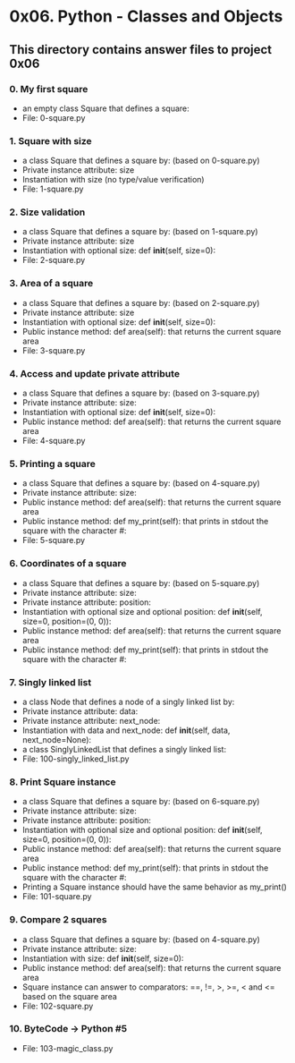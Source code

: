 # 0x06. Python - Classes and Objects
## This directory contains answer files to project 0x06

### 0. My first square
* an empty class Square that defines a square:
* File: 0-square.py

### 1. Square with size
* a class Square that defines a square by: (based on 0-square.py)
* Private instance attribute: size
* Instantiation with size (no type/value verification)
* File: 1-square.py

### 2. Size validation
* a class Square that defines a square by: (based on 1-square.py)
* Private instance attribute: size
* Instantiation with optional size: def __init__(self, size=0):
* File: 2-square.py

### 3. Area of a square
* a class Square that defines a square by: (based on 2-square.py)
* Private instance attribute: size
* Instantiation with optional size: def __init__(self, size=0):
* Public instance method: def area(self): that returns the current square area
* File: 3-square.py

### 4. Access and update private attribute
* a class Square that defines a square by: (based on 3-square.py)
* Private instance attribute: size:
* Instantiation with optional size: def __init__(self, size=0):
* Public instance method: def area(self): that returns the current square area
* File: 4-square.py

### 5. Printing a square
* a class Square that defines a square by: (based on 4-square.py)
* Private instance attribute: size:
* Public instance method: def area(self): that returns the current square area
* Public instance method: def my_print(self): that prints in stdout the square with the character #:
* File: 5-square.py

### 6. Coordinates of a square
* a class Square that defines a square by: (based on 5-square.py)
* Private instance attribute: size:
* Private instance attribute: position:
* Instantiation with optional size and optional position: def __init__(self, size=0, position=(0, 0)):
* Public instance method: def area(self): that returns the current square area
* Public instance method: def my_print(self): that prints in stdout the square with the character #:

### 7. Singly linked list
* a class Node that defines a node of a singly linked list by:
* Private instance attribute: data:
* Private instance attribute: next_node:
* Instantiation with data and next_node: def __init__(self, data, next_node=None):
* a class SinglyLinkedList that defines a singly linked list:
* File: 100-singly_linked_list.py

### 8. Print Square instance
* a class Square that defines a square by: (based on 6-square.py)
* Private instance attribute: size:
* Private instance attribute: position:
* Instantiation with optional size and optional position: def __init__(self, size=0, position=(0, 0)):
* Public instance method: def area(self): that returns the current square area
* Public instance method: def my_print(self): that prints in stdout the square with the character #:
* Printing a Square instance should have the same behavior as my_print()
* File: 101-square.py

### 9. Compare 2 squares
* a class Square that defines a square by: (based on 4-square.py)
* Private instance attribute: size:
* Instantiation with size: def __init__(self, size=0):
* Public instance method: def area(self): that returns the current square area
* Square instance can answer to comparators: ==, !=, >, >=, < and <= based on the square area
* File: 102-square.py

### 10. ByteCode -> Python #5
* File: 103-magic_class.py